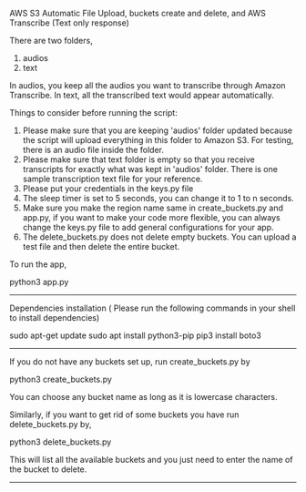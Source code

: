AWS S3 Automatic File Upload, buckets create and delete, and AWS Transcribe (Text only response) 

There are two folders,
1. audios
2. text

In audios, you keep all the audios you want to transcribe through Amazon Transcribe.
In text, all the transcribed text would appear automatically.

Things to consider before running the script:
1. Please make sure that you are keeping 'audios' folder updated because the script will upload everything in this folder to Amazon S3. For testing, there is an audio file inside the folder. 
2. Please make sure that text folder is empty so that you receive transcripts for exactly what was kept in 'audios' folder. There is one sample transcription text file for your reference.
3. Please put your credentials in the keys.py file
4. The sleep timer is set to 5 seconds, you can change it to 1 to n seconds.
5. Make sure you make the region name same in create_buckets.py and app.py, if you want to make your code more flexible, you can always change the keys.py file to add general configurations for your app.
6. The delete_buckets.py does not delete empty buckets. You can upload a test file and then delete the entire bucket.

To run the app,

python3 app.py

------------------------------------------------------------------------------------------------

Dependencies installation ( Please run the following commands in your shell to install dependencies)

sudo apt-get update
sudo apt install python3-pip
pip3 install boto3

------------------------------------------------------------------------------------------------------

If you do not have any buckets set up,
run create_buckets.py by 

python3 create_buckets.py

You can choose any bucket name as long as it is lowercase characters.

Similarly, if you want to get rid of some buckets you have run delete_buckets.py by,

python3 delete_buckets.py

This will list all the available buckets and you just need to enter the name of the bucket to delete. 

-------------------------------------------------------------------------------------------------------
